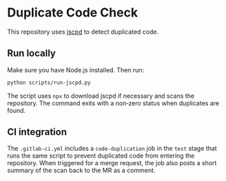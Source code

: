 # Duplicate Code Check

This repository uses [jscpd](https://github.com/kucherenko/jscpd) to detect duplicated code.

## Run locally

Make sure you have Node.js installed. Then run:

```sh
python scripts/run-jscpd.py
```

The script uses `npx` to download jscpd if necessary and scans the repository. The command exits with a non‑zero status when duplicates are found.

## CI integration

The `.gitlab-ci.yml` includes a `code-duplication` job in the `test` stage that runs the same script to prevent duplicated code from entering the repository. When triggered for a merge request, the job also posts a short summary of the scan back to the MR as a comment.
